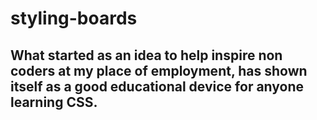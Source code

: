 # styling-boards

## What started as an idea to help inspire non coders at my place of employment, has shown itself as a good educational device for anyone learning CSS.
